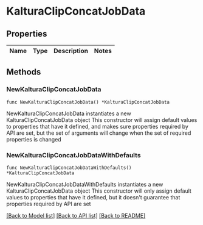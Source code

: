 # KalturaClipConcatJobData

## Properties

Name | Type | Description | Notes
------------ | ------------- | ------------- | -------------

## Methods

### NewKalturaClipConcatJobData

`func NewKalturaClipConcatJobData() *KalturaClipConcatJobData`

NewKalturaClipConcatJobData instantiates a new KalturaClipConcatJobData object
This constructor will assign default values to properties that have it defined,
and makes sure properties required by API are set, but the set of arguments
will change when the set of required properties is changed

### NewKalturaClipConcatJobDataWithDefaults

`func NewKalturaClipConcatJobDataWithDefaults() *KalturaClipConcatJobData`

NewKalturaClipConcatJobDataWithDefaults instantiates a new KalturaClipConcatJobData object
This constructor will only assign default values to properties that have it defined,
but it doesn't guarantee that properties required by API are set


[[Back to Model list]](../README.md#documentation-for-models) [[Back to API list]](../README.md#documentation-for-api-endpoints) [[Back to README]](../README.md)


